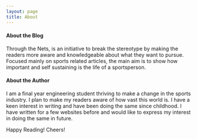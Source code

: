 ```yaml
---
layout: page
title: About
---
```

#### About the Blog

Through the Nets, is an initiative to break the stereotype by making the readers more aware and knowledgeable about what they want to pursue. Focused mainly on sports related articles, the main aim is to show how important and self sustaining is the life of a sportsperson.

#### About the Author

I am a final year engineering student thriving to make a change in the sports industry. I plan to make my readers aware of how vast this world is. I have a keen interest in writing and have been doing the same since childhood. I have written for a few websites before and would like to express my interest in doing the same in future.

Happy Reading!
Cheers!
